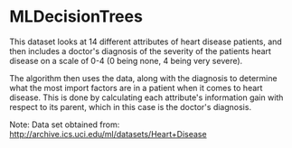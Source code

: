 # MLDecisionTrees
This dataset looks at 14 different attributes of heart disease patients, and then includes a doctor's diagnosis of the severity of the patients heart disease on a scale of 0-4 (0 being none, 4 being very severe).

The algorithm then uses the data, along with the diagnosis to determine what the most import factors are in a patient when it comes to heart disease. This is done by calculating each attribute's information gain with respect to its parent, which in this case is the doctor's diagnosis.

Note: Data set obtained from: http://archive.ics.uci.edu/ml/datasets/Heart+Disease
